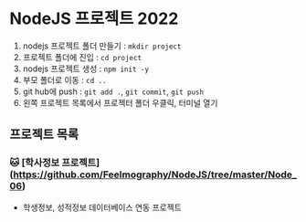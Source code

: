 # NodeJS 프로젝트 2022

1. nodejs 프로젝트 폴더 만들기 : `mkdir project`
2. 프로젝트 폴더에 진입 : `cd project`
3. nodejs 프로젝트 생성 : `npm init -y`
4. 부모 폴더로 이동 : `cd ..`
5. git hub에 push : `git add .`, `git commit`,
   `git push`
6. 왼쪽 프로젝트 목록에서 프로젝터 폴더 우클릭,
   터미널 열기

## 프로젝트 목록

### :cat: [학사정보 프로젝트] (https://github.com/Feelmography/NodeJS/tree/master/Node_06)

- 학생정보, 성적정보 데이터베이스 연동 프로젝트
